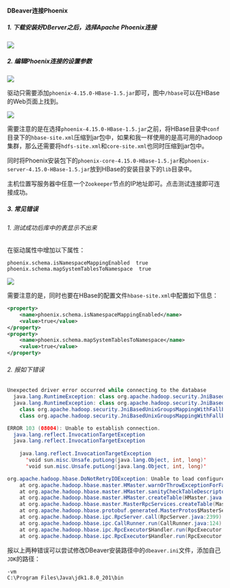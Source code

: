 #### DBeaver连接Phoenix

##### 1. 下载安装好DBerver之后，选择Apache Phoenix连接

![](http://typora-image.test.upcdn.net/images/DBeaver连接选项.jpg)

##### 2. 编辑Phoenix连接的设置参数

![](http://typora-image.test.upcdn.net/images/设置Phoenix连接.jpg)

驱动只需要添加`phoenix-4.15.0-HBase-1.5.jar`即可，图中`/hbase`可以在HBase的Web页面上找到。

![](http://typora-image.test.upcdn.net/images/HBase的Web页面.jpg)

需要注意的是在选择`phoenix-4.15.0-HBase-1.5.jar`之前，将HBase目录中`conf`目录下的`hbase-site.xml`压缩到jar包中，如果和我一样使用的是高可用的hadoop集群，那么还需要将`hdfs-site.xml`和`core-site.xml`也同时压缩到jar包中。

同时将Phoenix安装包下的`phoenix-core-4.15.0-HBase-1.5.jar`和`phoenix-server-4.15.0-HBase-1.5.jar`放到HBase的安装目录下的`lib`目录中。

主机位置写服务器中任意一个`Zookeeper`节点的IP地址即可。点击测试连接即可连接成功。

##### 3. 常见错误

###### 1. 测试成功后库中的表显示不出来

在驱动属性中增加以下属性：

```
phoenix.schema.isNamespaceMappingEnabled  true
phoenix.schema.mapSystemTablesToNamespace  true
```

![](http://typora-image.test.upcdn.net/images/库表显示设置.jpg)

需要注意的是，同时也要在HBase的配置文件`hbase-site.xml`中配置如下信息：

```xml
<property>
    <name>phoenix.schema.isNamespaceMappingEnabled</name>
    <value>true</value>
</property>
<property>
    <name>phoenix.schema.mapSystemTablesToNamespace</name>
    <value>true</value>
</property>
```

###### 2. 报如下错误

```java
Unexpected driver error occurred while connecting to the database
  java.lang.RuntimeException: class org.apache.hadoop.security.JniBasedUnixGroupsMappingWithFallback not org.apache.hadoop.security.GroupMappingServiceProvider
  java.lang.RuntimeException: class org.apache.hadoop.security.JniBasedUnixGroupsMappingWithFallback not org.apache.hadoop.security.GroupMappingServiceProvider
    class org.apache.hadoop.security.JniBasedUnixGroupsMappingWithFallback not org.apache.hadoop.security.GroupMappingServiceProvider
    class org.apache.hadoop.security.JniBasedUnixGroupsMappingWithFallback not org.apache.hadoop.security.GroupMappingServiceProvider

ERROR 103 (08004): Unable to establish connection.
  java.lang.reflect.InvocationTargetException
  java.lang.reflect.InvocationTargetException
    
    java.lang.reflect.InvocationTargetException
      'void sun.misc.Unsafe.putLong(java.lang.Object, int, long)'
      'void sun.misc.Unsafe.putLong(java.lang.Object, int, long)'
```

```java
org.apache.hadoop.hbase.DoNotRetryIOException: Unable to load configured region split policy 'org.apache.phoenix.schema.MetaDataSplitPolicy' for table 'SYSTEM:CATALOG' Set hbase.table.sanity.checks to false at conf or table descriptor if you want to bypass sanity checks
	at org.apache.hadoop.hbase.master.HMaster.warnOrThrowExceptionForFailure(HMaster.java:2051)
	at org.apache.hadoop.hbase.master.HMaster.sanityCheckTableDescriptor(HMaster.java:1897)
	at org.apache.hadoop.hbase.master.HMaster.createTable(HMaster.java:1799)
	at org.apache.hadoop.hbase.master.MasterRpcServices.createTable(MasterRpcServices.java:487)
	at org.apache.hadoop.hbase.protobuf.generated.MasterProtos$MasterService$2.callBlockingMethod(MasterProtos.java)
	at org.apache.hadoop.hbase.ipc.RpcServer.call(RpcServer.java:2399)
	at org.apache.hadoop.hbase.ipc.CallRunner.run(CallRunner.java:124)
	at org.apache.hadoop.hbase.ipc.RpcExecutor$Handler.run(RpcExecutor.java:311)
	at org.apache.hadoop.hbase.ipc.RpcExecutor$Handler.run(RpcExecutor.java:291)
```

报以上两种错误可以尝试修改DBeaver安装路径中的`dbeaver.ini`文件，添加自己`JDK`的路径：

```
-vm
C:\Program Files\Java\jdk1.8.0_201\bin
```

